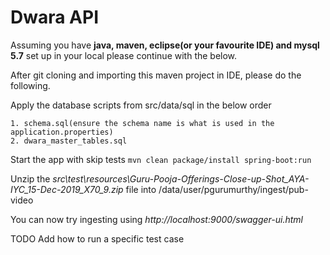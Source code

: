 # Dwara API
Assuming you have **java, maven, eclipse(or your favourite IDE) and mysql 5.7** set up in your local please continue with the below.

After git cloning and importing this maven project in IDE, please do the following.

Apply the database scripts from src/data/sql in the below order

    1. schema.sql(ensure the schema name is what is used in the application.properties)
    2. dwara_master_tables.sql
	
Start the app with skip tests
    ```mvn clean package/install spring-boot:run```

	
Unzip the *src\test\resources\Guru-Pooja-Offerings-Close-up-Shot_AYA-IYC_15-Dec-2019_X70_9.zip* file into /data/user/pgurumurthy/ingest/pub-video

You can now try ingesting using *http://localhost:9000/swagger-ui.html*

TODO Add how to run a specific test case